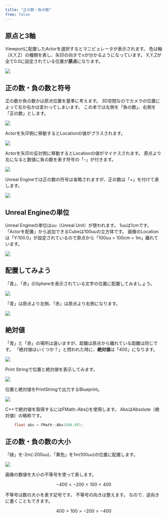 ```yaml
---
title: "正の数・負の数"
free: false
---
```


## 原点と3軸

Viewportに配置したActorを選択するとマニピュレータが表示されます。
色は軸（X,Y,Z）の種類を表し、矢印の向きで±が分かるようになっています。
X,Y,Zが全て0.0に設定されている位置が**原点**になります。

![](/images/books/book-ue5_mathematical_programming/chap_02_positive_and_negative_numbers/2022-07-09-18-55-58.png)

## 正の数・負の数と符号

正の数か負の数かは原点位置を基準に考えます。
3D空間なのでカメラの位置によって左か右かは変わってしまいます。
この本では左側を「負の数」、右側を「正の数」とします。

![](/images/books/book-ue5_mathematical_programming/chap_02_positive_and_negative_numbers/2022-07-09-19-07-48.png)

Actorを矢印側に移動するとLocationの値がプラスされます。

![](/images/books/book-ue5_mathematical_programming/chap_02_positive_and_negative_numbers/2022-07-09-19-14-08.png)

Actorを矢印の反対側に移動するとLocationの値がマイナスされます。
原点より左になると数値に負の数を表す符号の「-」が付きます。

![](/images/books/book-ue5_mathematical_programming/chap_02_positive_and_negative_numbers/2022-07-09-19-16-44.png)

Unreal Engineでは正の数の符号は省略されますが、正の数は「+」を付けて表します。

![](/images/books/book-ue5_mathematical_programming/chap_02_positive_and_negative_numbers/2022-07-09-21-58-59.png)

## Unreal Engineの単位

Unreal Engineの単位はuu（Unreal Unit）が使われます。
1uuは1cmです。
「Actorを配置」から追加できるCubeは100uuの立方体です。
画像のLocationは「Y:100.0」が設定されているので原点から「100uu = 100cm = 1m」離れています。

![](/images/books/book-ue5_mathematical_programming/chap_02_positive_and_negative_numbers/2022-07-09-21-42-06.png)

## 配置してみよう

「青」、「赤」のSphereを表示されている文字の位置に配置してみましょう。

![](/images/books/book-ue5_mathematical_programming/chap_02_positive_and_negative_numbers/2022-07-09-21-48-25.png)

「青」は原点より左側、「赤」は原点より右側になります。

![](/images/books/book-ue5_mathematical_programming/chap_02_positive_and_negative_numbers/2022-07-09-18-46-55.png)

## 絶対値

「青」と「赤」の場所は違いますが、距離は原点から離れている距離は同じです。
「絶対値はいくつか？」と問われた時に、**絶対値**は「400」になります。

![](/images/books/book-ue5_mathematical_programming/chap_02_positive_and_negative_numbers/2022-07-09-22-05-33.png)

Print Stringで位置と絶対値を表示してみます。

![](/images/books/book-ue5_mathematical_programming/chap_02_positive_and_negative_numbers/2022-07-09-22-17-21.png)

位置と絶対値をPrintStringで出力するBlueprint。

![](/images/books/book-ue5_mathematical_programming/chap_02_positive_and_negative_numbers/2022-07-09-22-18-23.png)


C++で絶対値を取得するにはFMath::Abs()を使用します。
AbsはAbsolute（絶対値）の略称です。

```cpp
	float abs = FMath::Abs(400.0f);
```

## 正の数・負の数の大小

「緑」を-2m(-200uu)、「黄色」を1m(100uu)の位置に配置します。

![](/images/books/book-ue5_mathematical_programming/chap_02_positive_and_negative_numbers/2022-07-09-22-28-09.png)

画像の数値を大小の不等号を使って表します。

$$
-400 < -200 < 100 < 400
$$


不等号は数の大小を表す記号です。
不等号の向きは整えます。
なので、逆向きに書くこともできます。

$$
400 > 100 > -200 > -400
$$

